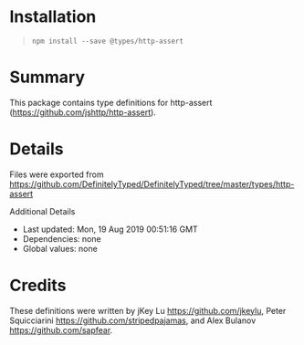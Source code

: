 # Installation
> `npm install --save @types/http-assert`

# Summary
This package contains type definitions for http-assert (https://github.com/jshttp/http-assert).

# Details
Files were exported from https://github.com/DefinitelyTyped/DefinitelyTyped/tree/master/types/http-assert

Additional Details
 * Last updated: Mon, 19 Aug 2019 00:51:16 GMT
 * Dependencies: none
 * Global values: none

# Credits
These definitions were written by jKey Lu <https://github.com/jkeylu>, Peter Squicciarini <https://github.com/stripedpajamas>, and Alex Bulanov <https://github.com/sapfear>.
